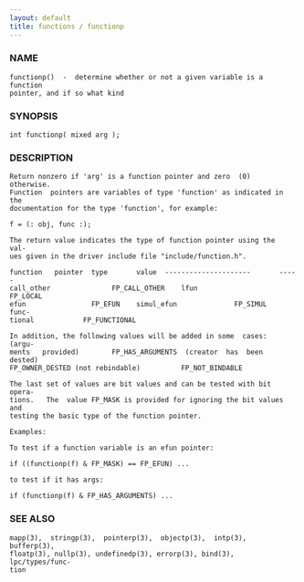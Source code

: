 ```yaml
---
layout: default
title: functions / functionp
---
```


### NAME

    functionp()  -  determine whether or not a given variable is a function
    pointer, and if so what kind

### SYNOPSIS

    int functionp( mixed arg );

### DESCRIPTION

    Return nonzero if 'arg' is a function pointer and zero  (0)  otherwise.
    Function  pointers are variables of type 'function' as indicated in the
    documentation for the type 'function', for example:

    f = (: obj, func :);

    The return value indicates the type of function pointer using the  val‐
    ues given in the driver include file "include/function.h".

    function   pointer  type       value  ---------------------       -----
    call_other               FP_CALL_OTHER    lfun                 FP_LOCAL
    efun                FP_EFUN    simul_efun              FP_SIMUL   func‐
    tional            FP_FUNCTIONAL

    In addition, the following values will be added in some  cases:  (argu‐
    ments   provided)        FP_HAS_ARGUMENTS  (creator  has  been  dested)
    FP_OWNER_DESTED (not rebindable)          FP_NOT_BINDABLE

    The last set of values are bit values and can be tested with bit opera‐
    tions.   The  value FP_MASK is provided for ignoring the bit values and
    testing the basic type of the function pointer.

    Examples:

    To test if a function variable is an efun pointer:

    if ((functionp(f) & FP_MASK) == FP_EFUN) ...

    to test if it has args:

    if (functionp(f) & FP_HAS_ARGUMENTS) ...

### SEE ALSO

    mapp(3),  stringp(3),  pointerp(3),  objectp(3),  intp(3),  bufferp(3),
    floatp(3), nullp(3), undefinedp(3), errorp(3), bind(3), lpc/types/func‐
    tion

